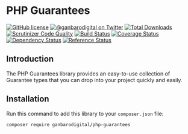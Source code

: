 # PHP Guarantees

[![GitHub license](https://img.shields.io/badge/license-New%20BSD-blue.svg)](https://raw.githubusercontent.com/ganbarodigital/php-guarantees/develop/LICENSE.md)
[![@ganbarodigital on Twitter](http://img.shields.io/badge/twitter-%40ganbarodigital-blue.svg?style=flat)](https://twitter.com/ganbarodigital)
[![Total Downloads](https://img.shields.io/packagist/dt/ganbarodigital/php-guarantees.svg?style=flat)](https://packagist.org/packages/ganbarodigital/php-guarantees)
[![Scrutinizer Code Quality](https://scrutinizer-ci.com/g/ganbarodigital/php-guarantees/badges/quality-score.png?b=master)](https://scrutinizer-ci.com/g/ganbarodigital/php-guarantees/?branch=master)
[![Build Status](https://scrutinizer-ci.com/g/ganbarodigital/php-guarantees/badges/build.png?b=master)](https://scrutinizer-ci.com/g/ganbarodigital/php-guarantees/build-status/master)
[![Coverage Status](https://coveralls.io/repos/ganbarodigital/php-guarantees/badge.svg)](https://coveralls.io/r/ganbarodigital/php-guarantees)
[![Dependency Status](https://www.versioneye.com/php/ganbarodigital:php-guarantees/dev-master/badge.svg)](https://www.versioneye.com/php/ganbarodigital:php-guarantees/dev-master)
[![Reference Status](https://www.versioneye.com/php/ganbarodigital:php-guarantees/reference_badge.svg?style=flat)](https://www.versioneye.com/php/ganbarodigital:php-guarantees/references)

## Introduction

The PHP Guarantees library provides an easy-to-use collection of Guarantee types that you can drop into your project quickly and easily.

## Installation

Run this command to add this library to your `composer.json` file:

    composer require ganbarodigital/php-guarantees

